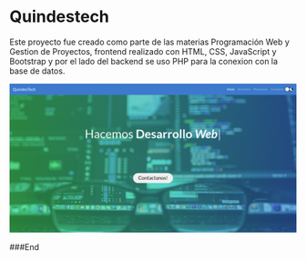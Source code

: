 Quindestech
=============

Este proyecto fue creado como parte de las materias Programación Web y Gestion de Proyectos, frontend realizado con HTML, CSS, JavaScript y Bootstrap y por el lado del backend se uso PHP para la conexion con la base de datos.


![](https://github.com/AlanDannS/QuindesTech/blob/main/principal.png)

###End
